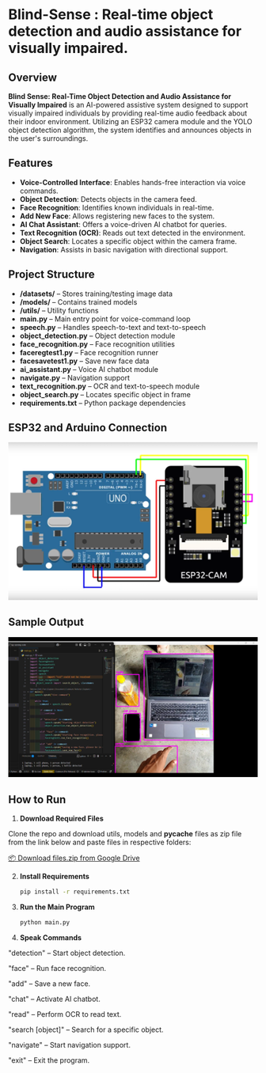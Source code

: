 # Blind-Sense : Real-time object detection and audio assistance for visually impaired.

## Overview
**Blind Sense: Real-Time Object Detection and Audio Assistance for Visually Impaired** is an AI-powered assistive system designed to support visually impaired individuals by providing real-time audio feedback about their indoor environment. Utilizing an ESP32 camera module and the YOLO object detection algorithm, the system identifies and announces objects in the user's surroundings.


## Features

- **Voice-Controlled Interface**: Enables hands-free interaction via voice commands.
- **Object Detection**: Detects objects in the camera feed.
- **Face Recognition**: Identifies known individuals in real-time.
- **Add New Face**: Allows registering new faces to the system.
- **AI Chat Assistant**: Offers a voice-driven AI chatbot for queries.
- **Text Recognition (OCR)**: Reads out text detected in the environment.
- **Object Search**: Locates a specific object within the camera frame.
- **Navigation**: Assists in basic navigation with directional support.


## Project Structure

- **/datasets/** – Stores training/testing image data  
- **/models/** – Contains trained models  
- **/utils/** – Utility functions  
- **main.py** – Main entry point for voice-command loop  
- **speech.py** – Handles speech-to-text and text-to-speech  
- **object_detection.py** – Object detection module  
- **face_recognition.py** – Face recognition utilities  
- **faceregtest1.py** – Face recognition runner  
- **facesavetest1.py** – Save new face data  
- **ai_assistant.py** – Voice AI chatbot module  
- **navigate.py** – Navigation support  
- **text_recognition.py** – OCR and text-to-speech module  
- **object_search.py** – Locates specific object in frame  
- **requirements.txt** – Python package dependencies  


## ESP32 and Arduino Connection

<img src="sample/esp32_arduino_connection.png" alt="ESP32 and Arduino Connection" width="700"/>

## Sample Output

<img src="sample/sample_output.png" alt="Sample Output" width="700"/>


## How to Run

1. **Download Required Files**

Clone the repo and download utils, models and __pycache__ files as zip file from the link below and paste files in respective folders:

[📦 Download files.zip from Google Drive](https://drive.google.com/file/d/16NASGA2nJ4HvKtGVAjmW05p4aVzmnkrF/view?usp=drive_link)


2. **Install Requirements**
   ```bash
   pip install -r requirements.txt

3. **Run the Main Program**
   ```bash
   python main.py

4. **Speak Commands**

  "detection" – Start object detection.

  "face" – Run face recognition.

  "add" – Save a new face.

  "chat" – Activate AI chatbot.

  "read" – Perform OCR to read text.

  "search [object]" – Search for a specific object.

  "navigate" – Start navigation support.

  "exit" – Exit the program.
